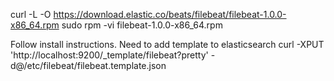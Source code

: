 curl -L -O https://download.elastic.co/beats/filebeat/filebeat-1.0.0-x86_64.rpm
sudo rpm -vi filebeat-1.0.0-x86_64.rpm

Follow install instructions. Need to add template to elasticsearch
curl -XPUT 'http://localhost:9200/_template/filebeat?pretty' -d@/etc/filebeat/filebeat.template.json
